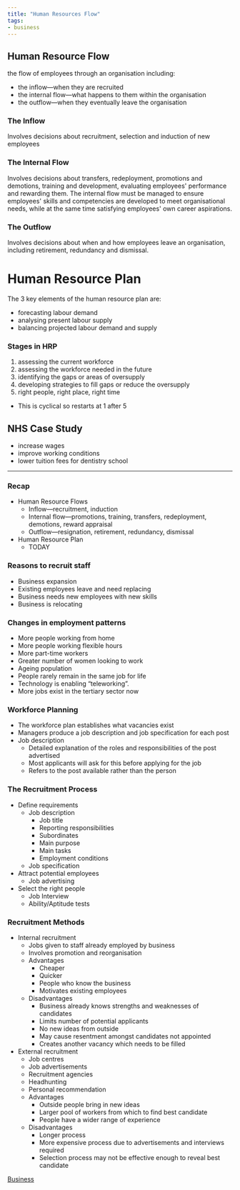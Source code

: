 ```yaml
---
title: "Human Resources Flow"
tags:
- business
---
```



## Human Resource Flow ##

the flow of employees through an organisation 
including:
- the inflow—when they are recruited
- the internal flow—what happens to them within the organisation
- the outflow—when they eventually leave the organisation

### The Inflow

Involves decisions about recruitment, selection and induction of new employees

### The Internal Flow

Involves decisions about transfers, redeployment, promotions and demotions, training and development, evaluating employees' performance and rewarding them.
The internal flow must be managed to ensure employees' skills and competencies are developed to meet organisational needs, while at the same time satisfying 
employees' own career aspirations.

### The Outflow

Involves decisions about when and how employees leave an organisation, including retirement, redundancy and dismissal.

# Human Resource Plan #

The 3 key elements of the human resource plan are:
- forecasting labour demand
- analysing present labour supply
- balancing projected labour demand and supply

### Stages in HRP

1) assessing the current workforce
2) assessing the workforce needed in the future
3) identifying the gaps or areas of oversupply
4) developing strategies to fill gaps or reduce the oversupply
5) right people, right place, right time
- This is cyclical so restarts at 1 after 5


## NHS Case Study ##

- increase wages
- improve working conditions
- lower tuition fees for dentistry school


---

### Recap

- Human Resource Flows
	- Inflow—recruitment, induction
	- Internal flow—promotions, training, transfers, redeployment, demotions, reward appraisal
	- Outflow—resignation, retirement, redundancy, dismissal
- Human Resource Plan
	- TODAY

### Reasons to recruit staff

- Business expansion
- Existing employees leave and need replacing
- Business needs new employees with new skills
- Business is relocating

### Changes in employment patterns

- More people working from home
- More people working flexible hours
- More part-time workers
- Greater number of women looking to work
- Ageing population
- People rarely remain in the same job for life
- Technology is enabling “teleworking”.
- More jobs exist in the tertiary sector now

###  Workforce Planning

- The workforce plan establishes what vacancies exist
- Managers produce a job description and job specification for each post
- Job description
	- Detailed explanation of the roles and responsibilities of the post advertised
	- Most applicants will ask for this before applying for the job
	- Refers to the post available rather than the person

### The Recruitment Process

- Define requirements
	- Job description
		- Job title
		- Reporting responsibilities
		- Subordinates
		- Main purpose
		- Main tasks
		- Employment conditions
	- Job specification
- Attract potential employees
	- Job advertising
- Select the right people
	- Job Interview
	- Ability/Aptitude tests


### Recruitment Methods

- Internal recruitment
	- Jobs given to staff already employed by business
	- Involves promotion and reorganisation
	- Advantages
		- Cheaper
		- Quicker
		- People who know the business
		- Motivates existing employees
	- Disadvantages
		- Business already knows strengths and weaknesses of candidates
		- Limits number of potential applicants
		- No new ideas from outside
		- May cause resentment amongst candidates not appointed
		- Creates another vacancy which needs to be filled
- External recruitment
	- Job centres
	- Job advertisements
	- Recruitment agencies
	- Headhunting
	- Personal recommendation
	- Advantages
		- Outside people bring in new ideas
		- Larger pool of workers from which to find best candidate
		- People have a wider range of experience
	- Disadvantages
		- Longer process
		- More expensive process due to advertisements and interviews required
		- Selection process may not be effective enough to reveal best candidate



[Business](/Business)
